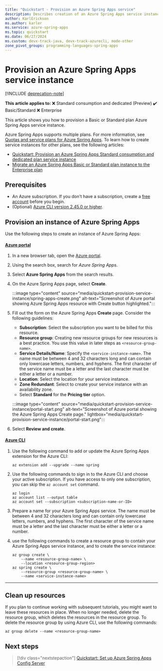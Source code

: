 ```yaml
---
title: "Quickstart - Provision an Azure Spring Apps service"
description: Describes creation of an Azure Spring Apps service instance for app deployment.
author: KarlErickson
ms.author: karler
ms.service: azure-spring-apps
ms.topic: quickstart
ms.date: 06/27/2024
ms.custom: devx-track-java, devx-track-azurecli, mode-other
zone_pivot_groups: programming-languages-spring-apps
---
```


# Provision an Azure Spring Apps service instance

[!INCLUDE [deprecation-note](../includes/deprecation-note.md)]

**This article applies to:** ❌ Standard consumption and dedicated (Preview) ✔️ Basic/Standard ❌ Enterprise

This article shows you how to provision a Basic or Standard plan Azure Spring Apps service instance.

Azure Spring Apps supports multiple plans. For more information, see [Quotas and service plans for Azure Spring Apps](../enterprise/quotas.md?toc=/azure/spring-apps/basic-standard/toc.json&bc=/azure/spring-apps/basic-standard/breadcrumb/toc.json). To learn how to create service instances for other plans, see the following articles:

- [Quickstart: Provision an Azure Spring Apps Standard consumption and dedicated plan service instance](../consumption-dedicated/quickstart-provision-standard-consumption-service-instance.md)
- [Migrate an Azure Spring Apps Basic or Standard plan instance to the Enterprise plan](../enterprise/how-to-migrate-standard-tier-to-enterprise-tier.md?toc=/azure/spring-apps/basic-standard/toc.json&bc=/azure/spring-apps/basic-standard/breadcrumb/toc.json)

## Prerequisites

- An Azure subscription. If you don't have a subscription, create a [free account](https://azure.microsoft.com/free/?WT.mc_id=A261C142F) before you begin.
- (Optional) [Azure CLI version 2.45.0 or higher](/cli/azure/install-azure-cli).

## Provision an instance of Azure Spring Apps

Use the following steps to create an instance of Azure Spring Apps:

#### [Azure portal](#tab/Azure-portal)

1. In a new browser tab, open the [Azure portal](https://portal.azure.com/).

1. Using the search box, search for *Azure Spring Apps*.

1. Select **Azure Spring Apps** from the search results.

1. On the Azure Spring Apps page, select **Create**.

   :::image type="content" source="media/quickstart-provision-service-instance/spring-apps-create.png" alt-text="Screenshot of Azure portal showing Azure Spring Apps resource with Create button highlighted.":::

1. Fill out the form on the Azure Spring Apps **Create** page. Consider the following guidelines:

   - **Subscription**: Select the subscription you want to be billed for this resource.
   - **Resource group**: Creating new resource groups for new resources is a best practice. You use this value in later steps as `<resource-group-name>`.
   - **Service Details/Name**: Specify the `<service-instance-name>`. The name must be between 4 and 32 characters long and can contain only lowercase letters, numbers, and hyphens. The first character of the service name must be a letter and the last character must be either a letter or a number.
   - **Location**: Select the location for your service instance.
   - **Zone Redundant**: Select to create your service instance with an availability zone.
   - Select **Standard** for the **Pricing tier** option.

   :::image type="content" source="media/quickstart-provision-service-instance/portal-start.png" alt-text="Screenshot of Azure portal showing the Azure Spring Apps Create page." lightbox="media/quickstart-provision-service-instance/portal-start.png":::

1. Select **Review and create**.

#### [Azure CLI](#tab/Azure-CLI)

1. Use the following command to add or update the Azure Spring Apps extension for the Azure CLI:

   ```azurecli
   az extension add --upgrade --name spring
   ```

1. Use the following commands to sign in to the Azure CLI and choose your active subscription. If you have access to only one subscription, you can skip the `az account set` command.

   ```azurecli
   az login
   az account list --output table
   az account set --subscription <subscription-name-or-ID>
   ```

1. Prepare a name for your Azure Spring Apps service. The name must be between 4 and 32 characters long and can contain only lowercase letters, numbers, and hyphens. The first character of the service name must be a letter and the last character must be either a letter or a number.

1. use the following commands to create a resource group to contain your Azure Spring Apps service instance, and to create the service instance:

   ```azurecli
   az group create \
       --name <resource-group-name> \
       --location <resource-group-region>
   az spring create \
       --resource-group <resource-group-name> \
       --name <service-instance-name>
   ```

---

## Clean up resources

If you plan to continue working with subsequent tutorials, you might want to leave these resources in place. When no longer needed, delete the resource group, which deletes the resources in the resource group. To delete the resource group by using Azure CLI, use the following commands:

```azurecli
az group delete --name <resource-group-name>
```

## Next steps

> [!div class="nextstepaction"]
> [Quickstart: Set up Azure Spring Apps Config Server](./quickstart-setup-config-server.md)
